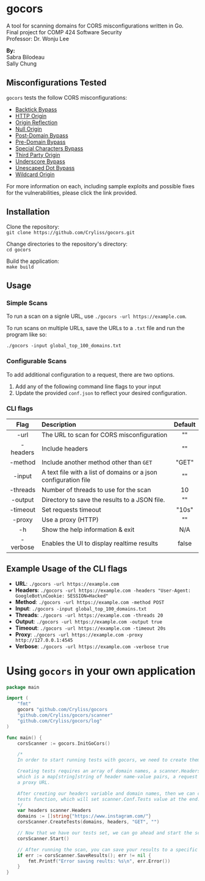 # gocors
A tool for scanning domains for CORS misconfigurations written in Go.  
Final project for COMP 424 Software Security  
Professor: Dr. Wonju Lee

**By:**  
Sabra Bilodeau  
Sally Chung

## Misconfigurations Tested
`gocors` tests the follow CORS misconfigurations:  

- [Backtick Bypass](https://github.com/Cryliss/gocors/blob/main/docs/misconfigurations/BACKTICK_BYPASS.md)
- [HTTP Origin](https://github.com/Cryliss/gocors/blob/main/docs/misconfigurations/HTTP_ORIGIN.md)
- [Origin Reflection](https://github.com/Cryliss/gocors/blob/main/docs/misconfigurations/ORIGIN_REFLECTION.md)
- [Null Origin](https://github.com/Cryliss/gocors/blob/main/docs/misconfigurations/NULL_ORIGIN.md)
- [Post-Domain Bypass](https://github.com/Cryliss/gocors/blob/main/docs/misconfigurations/POSTDOMAIN_BYPASS.md)
- [Pre-Domain Bypass](https://github.com/Cryliss/gocors/blob/main/docs/misconfigurations/PREDOMAIN_BYPASS.md)
- [Special Characters Bypass](https://github.com/Cryliss/gocors/blob/main/docs/misconfigurations/SPECIAL_CHARACTERS_BYPASS.md)
- [Third Party Origin](https://github.com/Cryliss/gocors/blob/main/docs/misconfigurations/THIRD_PARTY_ORIGINS.md)
- [Underscore Bypass](https://github.com/Cryliss/gocors/blob/main/docs/misconfigurations/UNDERSCORE_BYPASS.md)
- [Unescaped Dot Bypass](https://github.com/Cryliss/gocors/blob/main/docs/misconfigurations/UNESCAPED_DOT_BYPASS.md)
- [Wildcard Origin](https://github.com/Cryliss/gocors/blob/main/docs/misconfigurations/WILDCARD_ORIGIN.md)

For more information on each, including sample exploits and possible fixes for the vulnerabilities, please click the link provided.

## Installation
Clone the repository:  
`git clone https://github.com/Cryliss/gocors.git`  

Change directories to the repository's directory:  
`cd gocors`  

Build the application:  
`make build`  

## Usage
### Simple Scans
To run a scan on a signle URL, use `./gocors -url https://example.com`.  

To run scans on multiple URLs, save the URLs to a `.txt` file and run the program like so:  

`./gocors -input global_top_100_domains.txt`  

### Configurable Scans
To add additional configuration to a request, there are two options.  
1. Add any of the following command line flags to your input  
2. Update the provided `conf.json` to reflect your desired configuration.   

### CLI flags
| Flag | Description | Default |
| :--: | :---------- | :-----: |
| -url     | The URL to scan for CORS misconfiguration | "" |
| -headers | Include headers | "" |
| -method  |  Include another method other than `GET` | "GET" |
| -input   |  A text file with a list of domains or a json configuration file | "" |
| -threads |  Number of threads to use for the scan | 10 |
| -output  |  Directory to save the results to a JSON file. | "" |
| -timeout |  Set requests timeout | "10s" |
| -proxy   |  Use a proxy (HTTP) | "" |
| -h       |  Show the help information & exit | N/A |
| -verbose |  Enables the UI to display realtime results | false |

## Example Usage of the CLI flags  
- **URL**:     `./gocors -url https://example.com`
- **Headers**: `./gocors -url https://example.com -headers "User-Agent: GoogleBot\nCookie: SESSION=Hacked"`
- **Method**:  `./gocors -url https://example.com -method POST`
- **Input**:   `./gocors -input global_top_100_domains.txt`
- **Threads**: `./gocors -url https://example.com -threads 20`
- **Output**:  `./gocors -url https://example.com -output true`
- **Timeout**: `./gocors -url https://example.com -timeout 20s`
- **Proxy**:   `./gocors -url https://example.com -proxy http://127.0.0.1:4545`
- **Verbose**: `./gocors -url https://example.com -verbose true`


# Using `gocors` in your own application

```go
package main

import (
    "fmt"
    gocors "github.com/Cryliss/gocors
    "github.com/Cryliss/gocors/scanner"
    "github.com/Cryliss/gocors/log"
)

func main() {
    corsScanner := gocors.InitGoCors()

    /*
    In order to start running tests with gocors, we need to create them first.

    Creating tests requires an array of domain names, a scanner.Headers variable
    which is a map[string]string of header name-value pairs, a request method and
    a proxy URL.

    After creating our headers variable and domain names, then we can call the create
    tests function, which will set scanner.Conf.Tests value at the end.
    */
    var headers scanner.Headers
    domains := []string{"https://www.instagram.com/"}
    corsScanner.CreateTests(domains, headers, "GET", "")

    // Now that we have our tests set, we can go ahead and start the scanner.
    corsScanner.Start()

    // After running the scan, you can save your results to a specific file directory like so:
    if err := corsScanner.SaveResults(); err != nil {
        fmt.Printf("Error saving reults: %s\n", err.Error())
    }
}
```
